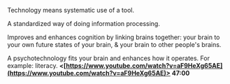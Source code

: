 Technology means systematic use of a tool.

A standardized way of doing information processing.

Improves and enhances cognition by linking brains together: your brain to your own future states of your brain, & your brain to other people's brains.

A psychotechnology fits your brain and enhances how it operates. For example: literacy.
**<[https://www.youtube.com/watch?v=aF9HeXg65AE](https://www.youtube.com/watch?v=aF9HeXg65AE)> 47:00**


